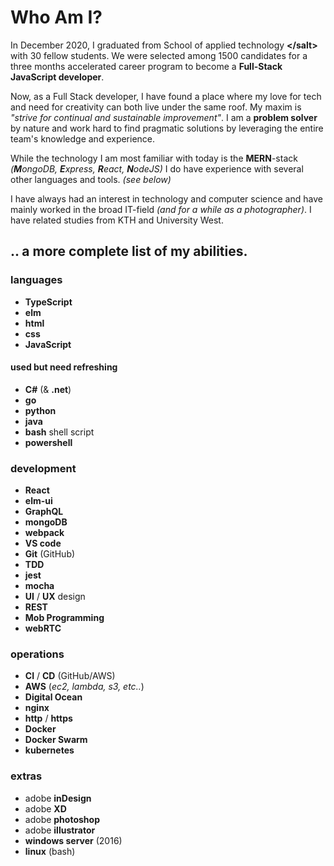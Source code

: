 # Who Am I?

In December 2020, I graduated from School of applied technology **<​/salt>** with 30 fellow students. We were selected among 1500 candidates for a three months accelerated career program to become a **Full-Stack JavaScript developer**.

Now, as a Full Stack developer, I have found a place where my love for tech and need for creativity can both live under the same roof. My maxim is _"strive for continual and sustainable improvement"_. I am a **problem solver** by nature and work hard to find pragmatic solutions by leveraging the entire team's knowledge and experience.

While the technology I am most familiar with today is the **MERN**-stack _(**M**ongoDB, **E**xpress, **R**eact, **N**odeJS)_ I do have experience with several other languages and tools. _(see below)_

I have always had an interest in technology and computer science and have mainly worked in the broad IT-field _(and for a while as a photographer)_. I have related studies from KTH and University West.


## .. a more complete list of my abilities.
### **languages**
- **TypeScript**
- **elm**
- **html**
- **css**
- **JavaScript**
#### used but need refreshing 
- **C#** (& **.net**)
- **go**
- **python**
- **java**
- **bash** shell script
- **powershell**


### development
- **React**
- **elm-ui**
- **GraphQL**
- **mongoDB**
- **webpack**
- **VS code**
- **Git** (GitHub)
- **TDD** 
- **jest**
- **mocha**
- **UI** / **UX** design
- **REST**
- **Mob Programming**
- **webRTC**

### operations
- **CI** / **CD** (GitHub/AWS)
- **AWS**  (*ec2, lambda, s3, etc..*)
- **Digital Ocean**
- **nginx** 
- **http** / **https**
- **Docker**
- **Docker Swarm**
- **kubernetes**

### extras
- adobe **inDesign**
- adobe **XD**
- adobe **photoshop**
- adobe **illustrator**
- **windows server** (2016)
- **linux** (bash)

